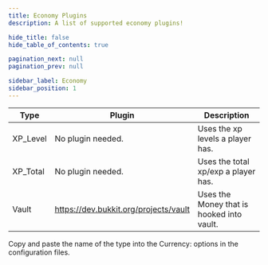 ```yaml
---
title: Economy Plugins
description: A list of supported economy plugins!

hide_title: false
hide_table_of_contents: true

pagination_next: null
pagination_prev: null

sidebar_label: Economy
sidebar_position: 1
---
```


| Type     | Plugin                                | Description                               |
|----------|---------------------------------------|-------------------------------------------|
| XP_Level | No plugin needed.                     | Uses the xp levels a player has.          |
| XP_Total | No plugin needed.                     | Uses the total xp/exp a player has.       |
| Vault    | https://dev.bukkit.org/projects/vault | Uses the Money that is hooked into vault. |

Copy and paste the name of the type into the Currency: options in the configuration files.